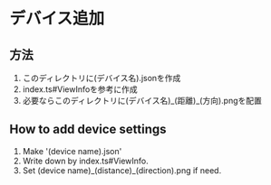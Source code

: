 # デバイス追加
## 方法
1. このディレクトリに(デバイス名).jsonを作成
2. index.ts#ViewInfoを参考に作成
3. 必要ならこのディレクトリに(デバイス名)\_(距離)\_(方向).pngを配置
## How to add device settings
1. Make '(device name).json'
2. Write down by index.ts#ViewInfo.
3. Set (device name)\_(distance)\_(direction).png if need.
